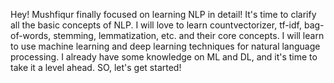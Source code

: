 Hey! Mushfiqur finally focused on learning NLP in detail! It's time to clarify all the basic concepts of NLP. I will love to learn countvectorizer, tf-idf, bag-of-words, stemming, lemmatization, etc. and their core concepts. I will learn to use machine learning and deep learning techniques for natural language processing. I already have some knowledge on ML and DL, and it's time to take it a level ahead. SO, let's get started!